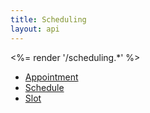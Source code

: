 ```yaml
---
title: Scheduling
layout: api
---
```


<%= render '/scheduling.*' %>
* [Appointment](../scheduling/appointment)
* [Schedule](../scheduling/schedule)
* [Slot](../scheduling/slot)
